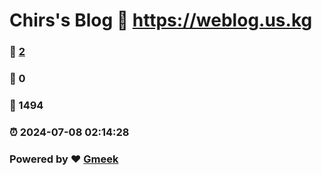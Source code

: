 # Chirs's Blog :link: https://weblog.us.kg 
### :page_facing_up: [2](https://weblog.us.kg/tag.html) 
### :speech_balloon: 0 
### :hibiscus: 1494 
### :alarm_clock: 2024-07-08 02:14:28 
### Powered by :heart: [Gmeek](https://github.com/Meekdai/Gmeek)
